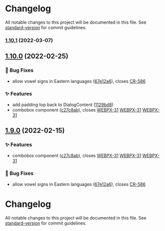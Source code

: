# Changelog

All notable changes to this project will be documented in this file. See [standard-version](https://github.com/conventional-changelog/standard-version) for commit guidelines.

### [1.10.1](https://bitbucket.org/calmisland/kidsloop-px/branches/compare/1.10.1%0D1.10.0) (2022-03-07)

## [1.10.0](https://bitbucket.org/calmisland/kidsloop-px/branches/compare/1.10.0%0D1.8.1) (2022-02-25)


### 🐛 Bug Fixes

* allow vowel signs in Eastern languages ([67e12a6](https://bitbucket.org/calmisland/kidsloop-px/commits/67e12a61a3903c8c38ceed8a529af3563b6d0bcc)), closes [CR-586](https://calmisland.atlassian.net/browse/CR-586)


### ✨ Features

* add padding top back to DialogContent ([1129bd8](https://bitbucket.org/calmisland/kidsloop-px/commits/1129bd8d413574dfd0d4d6a4561bea6813953a02))
* combobox component ([c27c8ab](https://bitbucket.org/calmisland/kidsloop-px/commits/c27c8ab49edf7ecc32e8f0a17ee94a9cb8de0c0a)), closes [WEBPX-31](https://calmisland.atlassian.net/browse/WEBPX-31) [WEBPX-31](https://calmisland.atlassian.net/browse/WEBPX-31) [WEBPX-31](https://calmisland.atlassian.net/browse/WEBPX-31)

## [1.9.0](https://bitbucket.org/calmisland/kidsloop-px/branches/compare/1.9.0%0D1.8.1) (2022-02-15)


### ✨ Features

* combobox component ([c27c8ab](https://bitbucket.org/calmisland/kidsloop-px/commits/c27c8ab49edf7ecc32e8f0a17ee94a9cb8de0c0a)), closes [WEBPX-31](https://calmisland.atlassian.net/browse/WEBPX-31) [WEBPX-31](https://calmisland.atlassian.net/browse/WEBPX-31) [WEBPX-31](https://calmisland.atlassian.net/browse/WEBPX-31)


### 🐛 Bug Fixes

* allow vowel signs in Eastern languages ([67e12a6](https://bitbucket.org/calmisland/kidsloop-px/commits/67e12a61a3903c8c38ceed8a529af3563b6d0bcc)), closes [CR-586](https://calmisland.atlassian.net/browse/CR-586)

# Changelog

All notable changes to this project will be documented in this file. See [standard-version](https://github.com/conventional-changelog/standard-version) for commit guidelines.
